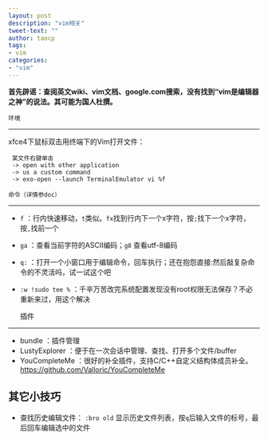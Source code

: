 ```yaml
---
layout: post
description: "vim相关"
tweet-text: ""
author: taocp
tags:
- vim
categories: 
- "vim"
---
```

   **首先辟谣：查阅英文wiki、vim文档、google.com搜索，没有找到“vim是编辑器之神”的说法。其可能为国人杜撰。**

    环境
--------

  xfce4下鼠标双击用终端下的Vim打开文件：

     某文件右键单击 
     -> open with other application
     -> us a custom command
     -> exo-open --launch TerminalEmulator vi %f

    命令（详情参doc）
--------

  * `f` ：行内快速移动，`t`类似。`fx`找到行内下一个x字符，按`;`找下一个x字符，按`,`找前一个
  * `ga` ：查看当前字符的ASCII编码；`g8` 查看utf-8编码
  * `q:` ：打开一个小窗口用于编辑命令，回车执行；还在抱怨直接:然后敲复杂命令的不灵活吗，试一试这个吧
  * `:w !sudo tee %` ：千辛万苦改完系统配置发现没有root权限无法保存？不必重新来过，用这个解决

    插件
--------

  * bundle ：插件管理
  * LustyExplorer ：便于在一次会话中管理、查找、打开多个文件/buffer
  * YouCompleteMe ：很好的补全插件，支持C/C++自定义结构体成员补全。https://github.com/Valloric/YouCompleteMe

其它小技巧
----------
  * 查找历史编辑文件： `:bro old` 显示历史文件列表，按`q`后输入文件的标号，最后回车编辑选中的文件
